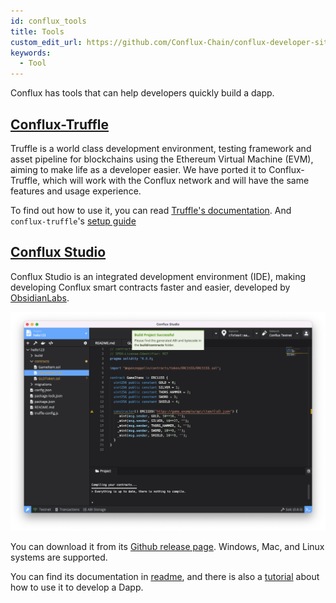 ```yaml
---
id: conflux_tools
title: Tools
custom_edit_url: https://github.com/Conflux-Chain/conflux-developer-site/edit/master/docs/sdks-and-tools/en/tools.md
keywords:
  - Tool
---
```

Conflux has tools that can help developers quickly build a dapp.

## [Conflux-Truffle](https://github.com/Conflux-Chain/conflux-truffle)
Truffle is a world class development environment, testing framework and asset pipeline for blockchains using the Ethereum Virtual Machine (EVM), aiming to make life as a developer easier. We have ported it to Conflux-Truffle, which will work with the Conflux network and will have the same features and usage experience.

To find out how to use it, you can read [Truffle's documentation](https://www.trufflesuite.com/docs/truffle/overview).
And `conflux-truffle`'s [setup guide](https://github.com/Conflux-Chain/conflux-truffle/blob/conflux/ultimate-guide.md)

## [Conflux Studio](https://github.com/ObsidianLabs/ConfluxStudio)
Conflux Studio is an integrated development environment (IDE), making developing Conflux smart contracts faster and easier, developed by [ObsidianLabs](https://www.obsidians.io/). 

![](https://github.com/ObsidianLabs/ConfluxStudio/raw/master/screenshots/compile.png)

You can download it from its [Github release page](https://github.com/ObsidianLabs/ConfluxStudio/releases). Windows, Mac, and Linux systems are supported.

You can find its documentation in [readme](https://github.com/ObsidianLabs/ConfluxStudio), and there is also a [tutorial](https://github.com/ObsidianLabs/conflux-dapp-tutorial) about how to use it to develop a Dapp.